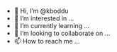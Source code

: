 - 👋 Hi, I’m @kboddu
- 👀 I’m interested in ...
- 🌱 I’m currently learning ...
- 💞️ I’m looking to collaborate on ...
- 📫 How to reach me ...

<!---
kboddu/kboddu is a ✨ special ✨ repository because its `README.md` (this file) appears on your GitHub profile.
You can click the Preview link to take a look at your changes.
--->
